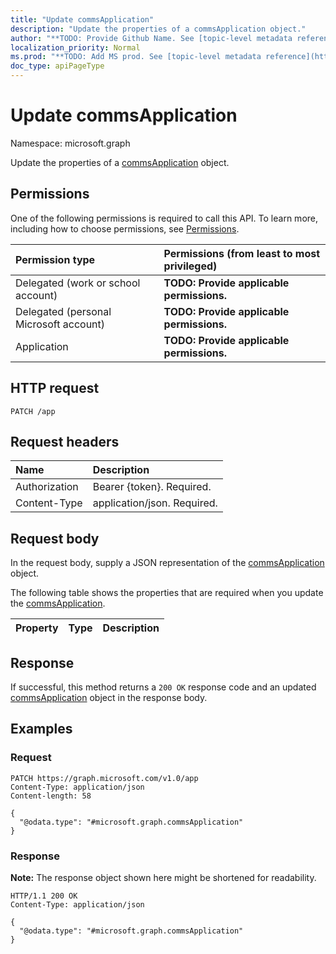 ```yaml
---
title: "Update commsApplication"
description: "Update the properties of a commsApplication object."
author: "**TODO: Provide Github Name. See [topic-level metadata reference](https://msgo.azurewebsites.net/add/document/guidelines/metadata.html#topic-level-metadata)**"
localization_priority: Normal
ms.prod: "**TODO: Add MS prod. See [topic-level metadata reference](https://msgo.azurewebsites.net/add/document/guidelines/metadata.html#topic-level-metadata)**"
doc_type: apiPageType
---
```


# Update commsApplication
Namespace: microsoft.graph



Update the properties of a [commsApplication](../resources/commsapplication.md) object.

## Permissions
One of the following permissions is required to call this API. To learn more, including how to choose permissions, see [Permissions](/graph/permissions-reference).

|Permission type|Permissions (from least to most privileged)|
|:---|:---|
|Delegated (work or school account)|**TODO: Provide applicable permissions.**|
|Delegated (personal Microsoft account)|**TODO: Provide applicable permissions.**|
|Application|**TODO: Provide applicable permissions.**|

## HTTP request

<!-- {
  "blockType": "ignored"
}
-->
``` http
PATCH /app
```

## Request headers
|Name|Description|
|:---|:---|
|Authorization|Bearer {token}. Required.|
|Content-Type|application/json. Required.|

## Request body
In the request body, supply a JSON representation of the [commsApplication](../resources/commsapplication.md) object.

The following table shows the properties that are required when you update the [commsApplication](../resources/commsapplication.md).

|Property|Type|Description|
|:---|:---|:---|



## Response

If successful, this method returns a `200 OK` response code and an updated [commsApplication](../resources/commsapplication.md) object in the response body.

## Examples

### Request
<!-- {
  "blockType": "request",
  "name": "update_commsapplication"
}
-->
``` http
PATCH https://graph.microsoft.com/v1.0/app
Content-Type: application/json
Content-length: 58

{
  "@odata.type": "#microsoft.graph.commsApplication"
}
```


### Response
**Note:** The response object shown here might be shortened for readability.
<!-- {
  "blockType": "response",
  "truncated": true
}
-->
``` http
HTTP/1.1 200 OK
Content-Type: application/json

{
  "@odata.type": "#microsoft.graph.commsApplication"
}
```

